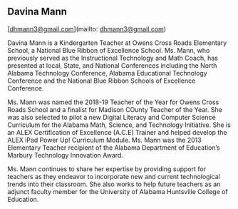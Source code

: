 ## Davina Mann

[dhmann3@gmail.com](mailto: dhmann3@gmail.com)

Davina Mann is a Kindergarten Teacher at Owens Cross Roads Elementary School, a National Blue Ribbon of Excellence School.  Ms. Mann, who previously served as the Instructional Technology and Math Coach,  has presented at local, State, and National Conferences including the North Alabama Technology Conference, Alabama Educational Technology Conference and the National Blue Ribbon Schools of Excellence Conference.  

Ms. Mann was named the 2018-19 Teacher of the Year for Owens Cross Roads School and a finalist for Madison COunty Teacher of the Year. She was also selected to pilot a new Digital Literacy and Computer Science Curriculum for the Alabama Math, Science, and Technology Initiative. She is an ALEX Certification of Excellence (A.C.E) Trainer and helped develop the ALEX iPad Power Up! Curriculum Module.  Ms. Mann was the 2013 Elementary Teacher recipient of the Alabama Department of Education’s Marbury Technology Innovation Award.

Ms. Mann continues to share her expertise by providing support for teachers as they endeavor to incorporate new and current technological trends into their classroom. She also works to help future teachers as an adjunct faculty member for the University of Alabama Huntsville College of Education.